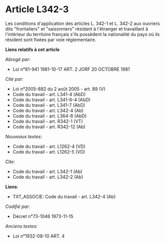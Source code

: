 # Article L342-3

Les conditions d'application des articles L. 342-1 et L. 342-2 aux ouvriers dits "frontaliers" et "saisonniers" résidant à
l'étranger et travaillant à l'intérieur du territoire français s'ils possèdent la nationalité du pays où ils résident sont
fixées par voie réglementaire.

**Liens relatifs à cet article**

_Abrogé par_:

  - Loi n°81-941 1981-10-17 ART. 2 JORF 20 OCTOBRE 1981

_Cité par_:

  - Loi n°2005-882 du 2 août 2005 - art. 89 (V)
  - Code du travail - art. L341-4 (AbD)
  - Code du travail - art. L341-6-4 (AbD)
  - Code du travail - art. L341-7 (AbD)
  - Code du travail - art. L342-4 (Ab)
  - Code du travail - art. L364-8 (AbD)
  - Code du travail - art. R342-1 (VT)
  - Code du travail - art. R342-12 (Ab)

_Nouveaux textes_:

  - Code du travail - art. L1262-4 (VD)
  - Code du travail - art. L1262-5 (VD)

_Cite_:

  - Code du travail - art. L342-1 (Ab)
  - Code du travail - art. L342-2 (Ab)

**Liens**:

  - TXT_ASSOCIE: Code du travail - art. L342-4 (Ab)

_Codifié par_:

  - Décret n°73-1046 1973-11-15

_Anciens textes_:

  - Loi n°1932-08-10 ART. 4
